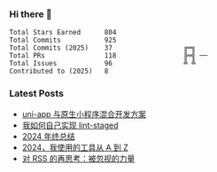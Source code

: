 ### Hi there 👋

<!--START_SECTION:stats-->

```text
Total Stars Earned      804
Total Commits           925
Total Commits (2025)    37                  ╔═╗   
Total PRs               118                 ╠═╣ ──
Total Issues            96                  ╩ ╩   
Contributed to (2025)   8
```

<!--END_SECTION:stats-->

### Latest Posts

<!-- BLOG-POST-LIST:START -->
- [uni-app 与原生小程序混合开发方案](https://4ark.me/posts/2025-10-15-uni-app-hybrid-native-miniprogram/)
- [我如何自己实现 lint-staged](https://4ark.me/posts/2025-10-13-lint-staged/)
- [2024 年终总结](https://4ark.me/posts/2024-12-23-2024-summary/)
- [2024，我使用的工具从 A 到 Z](https://4ark.me/posts/2024-12-17-2024-a2z/)
- [对 RSS 的再思考：被忽视的力量](https://4ark.me/posts/2024-10-19-recent-thoughts-on-rss/)
<!-- BLOG-POST-LIST:END -->
